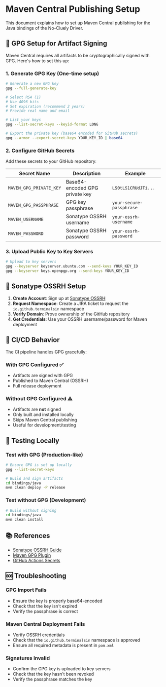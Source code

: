 # Maven Central Publishing Setup

This document explains how to set up Maven Central publishing for the Java bindings of the No-Cluely Driver.

## 🔐 GPG Setup for Artifact Signing

Maven Central requires all artifacts to be cryptographically signed with GPG. Here's how to set this up:

### 1. Generate GPG Key (One-time setup)

```bash
# Generate a new GPG key
gpg --full-generate-key

# Select RSA (1)
# Use 4096 bits
# Set expiration (recommend 2 years)
# Provide real name and email

# List your keys
gpg --list-secret-keys --keyid-format LONG

# Export the private key (base64 encoded for GitHub secrets)
gpg --armor --export-secret-keys YOUR_KEY_ID | base64
```

### 2. Configure GitHub Secrets

Add these secrets to your GitHub repository:

| Secret Name             | Description                    | Example                  |
| ----------------------- | ------------------------------ | ------------------------ |
| `MAVEN_GPG_PRIVATE_KEY` | Base64-encoded GPG private key | `LS0tLS1CRUdJTi...`      |
| `MAVEN_GPG_PASSPHRASE`  | GPG key passphrase             | `your-secure-passphrase` |
| `MAVEN_USERNAME`        | Sonatype OSSRH username        | `your-ossrh-username`    |
| `MAVEN_PASSWORD`        | Sonatype OSSRH password        | `your-ossrh-password`    |

### 3. Upload Public Key to Key Servers

```bash
# Upload to key servers
gpg --keyserver keyserver.ubuntu.com --send-keys YOUR_KEY_ID
gpg --keyserver keys.openpgp.org --send-keys YOUR_KEY_ID
```

## 🏢 Sonatype OSSRH Setup

1. **Create Account**: Sign up at [Sonatype OSSRH](https://s01.oss.sonatype.org/)
2. **Request Namespace**: Create a JIRA ticket to request the `io.github.terminalsin` namespace
3. **Verify Domain**: Prove ownership of the GitHub repository
4. **Get Credentials**: Use your OSSRH username/password for Maven deployment

## 🔧 CI/CD Behavior

The CI pipeline handles GPG gracefully:

### With GPG Configured ✅
- Artifacts are signed with GPG
- Published to Maven Central (OSSRH)
- Full release deployment

### Without GPG Configured ⚠️
- Artifacts are **not** signed
- Only built and installed locally
- Skips Maven Central publishing
- Useful for development/testing

## 🧪 Testing Locally

### Test with GPG (Production-like)
```bash
# Ensure GPG is set up locally
gpg --list-secret-keys

# Build and sign artifacts
cd bindings/java
mvn clean deploy -P release
```

### Test without GPG (Development)
```bash
# Build without signing
cd bindings/java
mvn clean install
```

## 📚 References

- [Sonatype OSSRH Guide](https://central.sonatype.org/publish/publish-guide/)
- [Maven GPG Plugin](https://maven.apache.org/plugins/maven-gpg-plugin/)
- [GitHub Actions Secrets](https://docs.github.com/en/actions/security-guides/encrypted-secrets)

## 🆘 Troubleshooting

### GPG Import Fails
- Ensure the key is properly base64-encoded
- Check that the key isn't expired
- Verify the passphrase is correct

### Maven Central Deployment Fails
- Verify OSSRH credentials
- Check that the `io.github.terminalsin` namespace is approved
- Ensure all required metadata is present in `pom.xml`

### Signatures Invalid
- Confirm the GPG key is uploaded to key servers
- Check that the key hasn't been revoked
- Verify the passphrase matches the key 